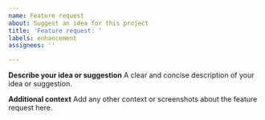```yaml
---
name: Feature request
about: Suggest an idea for this project
title: 'Feature request: '
labels: enhancement
assignees: ''

---
```


**Describe your idea or suggestion**
A clear and concise description of your idea or suggestion. 

**Additional context**
Add any other context or screenshots about the feature request here.
